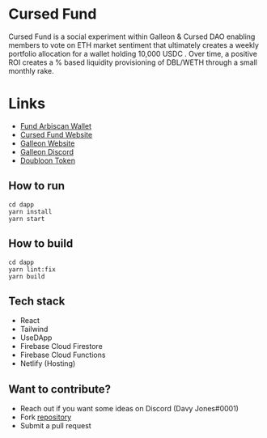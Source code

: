 # Cursed Fund

Cursed Fund is a social experiment within Galleon & Cursed DAO enabling members to vote on ETH  market sentiment that ultimately creates a weekly portfolio allocation for a wallet holding 10,000 USDC . Over time, a positive ROI creates a % based liquidity provisioning of DBL/WETH through a small monthly rake.

# Links
 - [Fund Arbiscan Wallet](https://arbiscan.io/address/0x92d7577430dd9da64d96ab4ddf69bf8010f233aa)
 - [Cursed Fund Website](https://cursed.fund)
 - [Galleon Website](https://galleon.community)
 - [Galleon Discord](https://discord.gg/galleondao)
 - [Doubloon Token](https://www.coingecko.com/en/coins/doubloon)

## How to run

    cd dapp
    yarn install
    yarn start

## How to build 

    cd dapp
    yarn lint:fix
    yarn build
    
## Tech stack
 - React
 - Tailwind
 - UseDApp
 - Firebase Cloud Firestore
 - Firebase Cloud Functions 
 - Netlify (Hosting)

## Want to contribute?
 - Reach out if you want some ideas on Discord (Davy Jones#0001)
 - Fork [repository](https://github.com/ADWilkinson/cursed-fund) 
 - Submit a pull request
